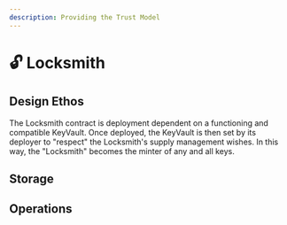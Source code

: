 ```yaml
---
description: Providing the Trust Model
---
```


# 🔓 Locksmith

## Design Ethos

The Locksmith contract is deployment dependent on a functioning and compatible KeyVault. Once deployed, the KeyVault is then set by its deployer to "respect" the Locksmith's supply management wishes. In this way, the "Locksmith" becomes the minter of any and all keys.



## Storage



## Operations

